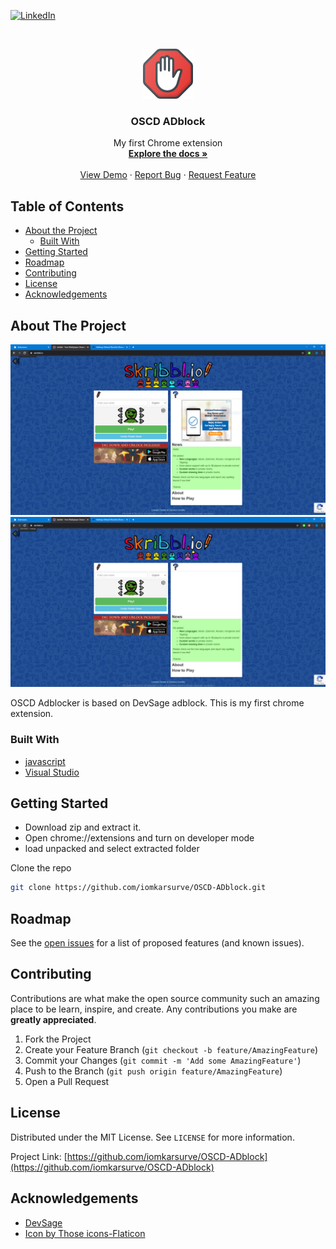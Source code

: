<!--
*** Thanks for checking out this README Template. If you have a suggestion that would
*** make this better, please fork the repo and create a pull request or simply open
*** an issue with the tag "enhancement".
*** Thanks again! Now go create something AMAZING! :D
***
***
***
*** To avoid retyping too much info. Do a search and replace for the following:
*** github_username, repo, twitter_handle, email
-->





<!-- PROJECT SHIELDS -->
<!--
*** I'm using markdown "reference style" links for readability.
*** Reference links are enclosed in brackets [ ] instead of parentheses ( ).
*** See the bottom of this document for the declaration of the reference variables
*** for contributors-url, forks-url, etc. This is an optional, concise syntax you may use.
*** https://www.markdownguide.org/basic-syntax/#reference-style-links
-->
[![LinkedIn][linkedin-shield]][linkedin-url]



<!-- PROJECT LOGO -->
<br />
<p align="center">
  <a href="https://github.com/iomkarsurve/OSCD-ADblock">
    <img src="images/logo.png" alt="Logo" width="80" height="80">
  </a>

  <h3 align="center">OSCD ADblock</h3>

  <p align="center">
    My first Chrome extension
    <br />
    <a href="https://github.com/iomkarsurve/OSCD-ADblock"><strong>Explore the docs »</strong></a>
    <br />
    <br />
    <a href="https://github.com/iomkarsurve/OSCD-ADblock">View Demo</a>
    ·
    <a href="https://github.com/iomkarsurve/OSCD-ADblock/issues">Report Bug</a>
    ·
    <a href="https://github.com/iomkarsurve/OSCD-ADblock/issues">Request Feature</a>
  </p>
</p>



<!-- TABLE OF CONTENTS -->
## Table of Contents

* [About the Project](#about-the-project)
  * [Built With](#built-with)
* [Getting Started](#getting-started)
* [Roadmap](#roadmap)
* [Contributing](#contributing)
* [License](#license)
* [Acknowledgements](#acknowledgements)



<!-- ABOUT THE PROJECT -->
## About The Project

[![Before Enabling][product-screenshot]]()
[![After Enabling OSCD ADblock][product-screenshot2]]()


OSCD Adblocker is based on DevSage adblock. This is my first chrome extension.



### Built With

* [javascript]()
* [Visual Studio]()



<!-- GETTING STARTED -->
## Getting Started

* Download zip and extract it.
* Open chrome://extensions and turn on developer mode
* load unpacked and select extracted folder

 
 Clone the repo
```sh
git clone https://github.com/iomkarsurve/OSCD-ADblock.git
```






<!-- ROADMAP -->
## Roadmap

See the [open issues](https://github.com/iomkarsurve/OSCD-ADblock/issues) for a list of proposed features (and known issues).



<!-- CONTRIBUTING -->
## Contributing

Contributions are what make the open source community such an amazing place to be learn, inspire, and create. Any contributions you make are **greatly appreciated**.

1. Fork the Project
2. Create your Feature Branch (`git checkout -b feature/AmazingFeature`)
3. Commit your Changes (`git commit -m 'Add some AmazingFeature'`)
4. Push to the Branch (`git push origin feature/AmazingFeature`)
5. Open a Pull Request



<!-- LICENSE -->
## License

Distributed under the MIT License. See `LICENSE` for more information.





Project Link: [https://github.com/iomkarsurve/OSCD-ADblock](https://github.com/iomkarsurve/OSCD-ADblock)



<!-- ACKNOWLEDGEMENTS -->
## Acknowledgements

* [DevSage](https://github.com/pkellz/devsage)
* [Icon by Those icons-Flaticon](https://www.flaticon.com/free-icon/ad_814108)





<!-- MARKDOWN LINKS & IMAGES -->
<!-- https://www.markdownguide.org/basic-syntax/#reference-style-links -->
[linkedin-shield]: https://img.shields.io/badge/-LinkedIn-black.svg?style=flat-square&logo=linkedin&colorB=555
[linkedin-url]: https://www.linkedin.com/in/omkar-surve/
[product-screenshot]: images/screenshot.png
[product-screenshot2]: images/afterscreenshot.PNG
